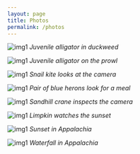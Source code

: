 ```yaml
---
layout: page
title: Photos
permalink: /photos
---
```


![img1](/../assets/img/photography/IMG_1601.jpg?raw=true)
*Juvenile alligator in duckweed*

![img1](/../assets/img/photography/IMG_1885.jpg?raw=true)
*Juvenile alligator on the prowl*

![img1](/../assets/img/photography/IMG_1928.jpg?raw=true)
*Snail kite looks at the camera*

![img1](/../assets/img/photography/IMG_2101.jpg?raw=true)
*Pair of blue herons look for a meal*

![img1](/../assets/img/photography/IMG_2667.jpg?raw=true)
*Sandhill crane inspects the camera*

![img1](/../assets/img/photography/IMG_2167.jpg?raw=true)
*Limpkin watches the sunset*

![img1](/../assets/img/photography/IMG_6396.jpg?raw=true)
*Sunset in Appalachia*

![img1](/../assets/img/photography/IMG_6390.jpg?raw=true)
*Waterfall in Appalachia*

